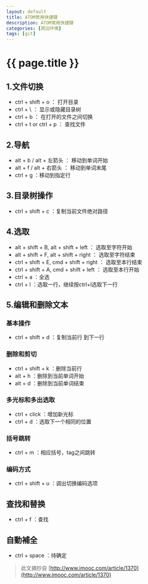 ```yaml
---
layout: default
title: ATOM常用快捷键
description: ATOM常用快捷键
categories: [周边环境]
tags: [git]
---
```

# {{ page.title }}

## 1.文件切换

- ctrl + shift + o ：  打开目录
- ctrl + \ ： 显示或隐藏目录树
- ctrl + b ： 在打开的文件之间切换
- ctrl + t or ctrl + p ： 查找文件

## 2.导航

- alt + b / alt + 左箭头 ： 移动到单词开始
- alt + f / alt + 右箭头 ： 移动到单词末尾
- ctrl + g ：移动到指定行

## 3.目录树操作

- ctrl + shift + c ：复制当前文件绝对路径

## 4.选取

- alt + shift + B, alt + shift + left ： 选取至字符开始
- alt + shift + F, alt + shift + right ： 选取至字符结束
- ctrl + shift + E, cmd + shift + right ： 选取至本行结束
- ctrl + shift + A, cmd + shift + left ： 选取至本行开始
- ctrl + a ：全选
- ctrl + l ：选取一行，继续按ctrl+l选取下一行

## 5.编辑和删除文本

### 基本操作

- ctrl + shift + d ：复制当前行 到下一行

### 删除和剪切

- ctrl + shift + k ：删除当前行
- alt + h ：删除到当前单词开始
- alt + d ：删除到当前单词结束

### 多光标和多出选取

- ctrl + click ：增加新光标
- ctrl + d ：选取下一个相同的位置

### 括号跳转

- ctrl + m ：相应括号，tag之间跳转

### 编码方式

- ctrl + shift + u ：调出切换编码选项

## 查找和替换

- ctrl + f ：查找

##  自動補全

- ctrl + space ：待确定




> 此文摘抄自 [http://www.imooc.com/article/1370](http://www.imooc.com/article/1370)
